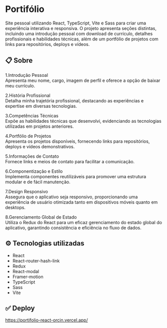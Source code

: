 # Portifólio

Site pessoal utilizando React, TypeScript, Vite e Sass para criar uma experiência interativa e responsiva. O projeto apresenta seções distintas, incluindo uma introdução pessoal com download de currículo, detalhes profissionais e habilidades técnicas, além de um portfólio de projetos com links para repositórios, deploys e vídeos.

## 📋 Sobre


1.Introdução Pessoal</br>
  Apresenta meu nome, cargo, imagem de perfil e oferece a opção de baixar meu currículo.
  
2.História Profissional</br>
Detalha minha trajetória profissional, destacando as experiências e expertise em diversas tecnologias.

3.Competências Técnicas</br>
Expõe as habilidades técnicas que desenvolvi, evidenciando as tecnologias utilizadas em projetos anteriores.

4.Portfólio de Projetos</br>
Apresenta os projetos disponíveis, fornecendo links para repositórios, deploys e vídeos demonstrativos.

5.Informações de Contato</br>
Fornece links e meios de contato para facilitar a comunicação.

6.Componentização e Estilo</br>
Implementa componentes reutilizáveis para promover uma estrutura modular e de fácil manutenção.</br>

7.Design Responsivo</br>
Assegura que o aplicativo seja responsivo, proporcionando uma experiência de usuário otimizada tanto em dispositivos móveis quanto em desktops.

8.Gerenciamento Global de Estado</br>
Utiliza o Redux do React para um eficaz gerenciamento do estado global do aplicativo, garantindo consistência e eficiência no fluxo de dados.

## ⚙️ Tecnologias utilizadas

- React
- React-router-hash-link
- Redux
- React-modal
- Framer-motion
- TypeScript
- Sass
- Vite


## ✅ Deploy

https://portifolio-react-orcin.vercel.app/
